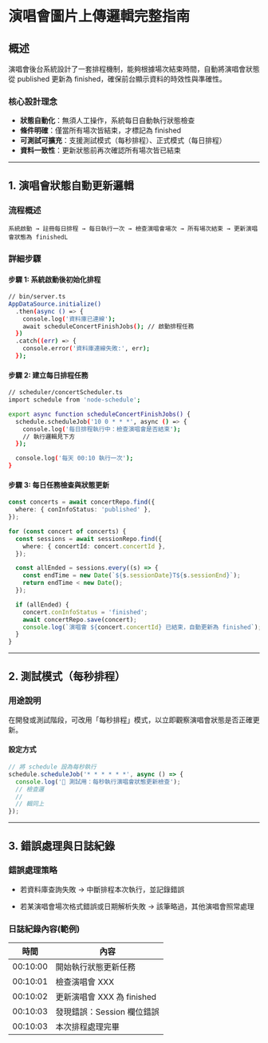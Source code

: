 # 演唱會圖片上傳邏輯完整指南

## **概述**

演唱會後台系統設計了一套排程機制，能夠根據場次結束時間，自動將演唱會狀態從 published 更新為 finished，確保前台顯示資料的時效性與準確性。

### **核心設計理念**

- **狀態自動化**：無須人工操作，系統每日自動執行狀態檢查
- **條件明確**：僅當所有場次皆結束，才標記為 finished
- **可測試可擴充**：支援測試模式（每秒排程）、正式模式（每日排程）
- **資料一致性**：更新狀態前再次確認所有場次皆已結束

---

## **1. 演唱會狀態自動更新邏輯**

### **流程概述**

```
系統啟動 → 註冊每日排程 → 每日執行一次 → 檢查演唱會場次 → 所有場次結束 → 更新演唱會狀態為 finishedL
```

### **詳細步驟**

#### **步驟 1: 系統啟動後初始化排程**

```bash
// bin/server.ts
AppDataSource.initialize()
  .then(async () => {
    console.log('資料庫已連線');
    await scheduleConcertFinishJobs(); // 啟動排程任務
  })
  .catch((err) => {
    console.error('資料庫連線失敗:', err);
  });
```

#### **步驟 2: 建立每日排程任務**

```bash
// scheduler/concertScheduler.ts
import schedule from 'node-schedule';

export async function scheduleConcertFinishJobs() {
  schedule.scheduleJob('10 0 * * *', async () => {
    console.log('每日排程執行中：檢查演唱會是否結束');
    // 執行邏輯見下方
  });

  console.log('每天 00:10 執行一次');
}

```

#### **步驟 3: 每日任務檢查與狀態更新**

```typescript
const concerts = await concertRepo.find({
  where: { conInfoStatus: 'published' },
});

for (const concert of concerts) {
  const sessions = await sessionRepo.find({
    where: { concertId: concert.concertId },
  });

  const allEnded = sessions.every((s) => {
    const endTime = new Date(`${s.sessionDate}T${s.sessionEnd}`);
    return endTime < new Date();
  });

  if (allEnded) {
    concert.conInfoStatus = 'finished';
    await concertRepo.save(concert);
    console.log(`演唱會 ${concert.concertId} 已結束，自動更新為 finished`);
  }
}
```

---

## **2. 測試模式（每秒排程）**

### **用途說明**

在開發或測試階段，可改用「每秒排程」模式，以立即觀察演唱會狀態是否正確更新。

#### **設定方式**

```typescript
// 將 schedule 設為每秒執行
schedule.scheduleJob('* * * * * *', async () => {
  console.log('🔁 測試用：每秒執行演唱會狀態更新檢查');
  // 檢查邏
  //
  // 輯同上
});
```

---

## **3. 錯誤處理與日誌紀錄**

### **錯誤處理策略**

- 若資料庫查詢失敗 → 中斷排程本次執行，並記錄錯誤

- 若某演唱會場次格式錯誤或日期解析失敗 → 該筆略過，其他演唱會照常處理

### **日誌紀錄內容(範例)**

| 時間     | 內容                       |
| -------- | -------------------------- |
| 00:10:00 | 開始執行狀態更新任務       |
| 00:10:01 | 檢查演唱會 XXX             |
| 00:10:02 | 更新演唱會 XXX 為 finished |
| 00:10:03 | 發現錯誤：Session 欄位錯誤 |
| 00:10:03 | 本次排程處理完畢           |
